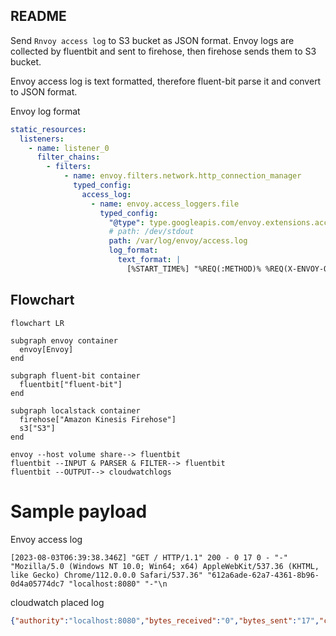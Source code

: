 ## README

Send `Rnvoy access log` to S3 bucket as JSON format.
Envoy logs are collected by fluentbit and sent to firehose, then firehose sends them to S3 bucket.

Envoy access log is text formatted, therefore fluent-bit parse it and convert to JSON format.

Envoy log format
```yaml
static_resources:
  listeners:
    - name: listener_0
      filter_chains:
        - filters:
            - name: envoy.filters.network.http_connection_manager
              typed_config:
                access_log:
                  - name: envoy.access_loggers.file
                    typed_config:
                      "@type": type.googleapis.com/envoy.extensions.access_loggers.file.v3.FileAccessLog
                      # path: /dev/stdout
                      path: /var/log/envoy/access.log
                      log_format:
                        text_format: |
                          [%START_TIME%] "%REQ(:METHOD)% %REQ(X-ENVOY-ORIGINAL-PATH?:PATH)% %PROTOCOL%" %RESPONSE_CODE% %RESPONSE_FLAGS% %BYTES_RECEIVED% %BYTES_SENT% %DURATION% %RESP(X-ENVOY-UPSTREAM-SERVICE-TIME)% "%REQ(X-FORWARDED-FOR)%" "%REQ(USER-AGENT)%" "%REQ(X-REQUEST-ID)%" "%REQ(:AUTHORITY)%" "%UPSTREAM_HOST%"\n

```

## Flowchart

```mermaid
flowchart LR

subgraph envoy container
  envoy[Envoy]
end

subgraph fluent-bit container
  fluentbit["fluent-bit"]
end

subgraph localstack container
  firehose["Amazon Kinesis Firehose"]
  s3["S3"]
end

envoy --host volume share--> fluentbit
fluentbit --INPUT & PARSER & FILTER--> fluentbit
fluentbit --OUTPUT--> cloudwatchlogs
```

# Sample payload

Envoy access log

```
[2023-08-03T06:39:38.346Z] "GET / HTTP/1.1" 200 - 0 17 0 - "-" "Mozilla/5.0 (Windows NT 10.0; Win64; x64) AppleWebKit/537.36 (KHTML, like Gecko) Chrome/112.0.0.0 Safari/537.36" "612a6ade-62a7-4361-8b96-0d4a05774dc7 "localhost:8080" "-"\n
```

cloudwatch placed log

```json
{"authority":"localhost:8080","bytes_received":"0","bytes_sent":"17","code":"200","duration":"0","method":"GET","path":"/favicon.ico","protocol":"HTTP/1.1","request_id":"612a6ade-62a7-4361-8b96-0d4a05774dc7","response_flags":"-","start_time":"2023-08-03T06:39:38.346Z","upstream_host":"-","user_agent":"Mozilla/5.0 (Windows NT 10.0; Win64; x64) AppleWebKit/537.36 (KHTML, like Gecko) Chrome/112.0.0.0 Safari/537.36","x_envoy_upstream_service_time":"-","x_forwarded_for":"-"}
```

